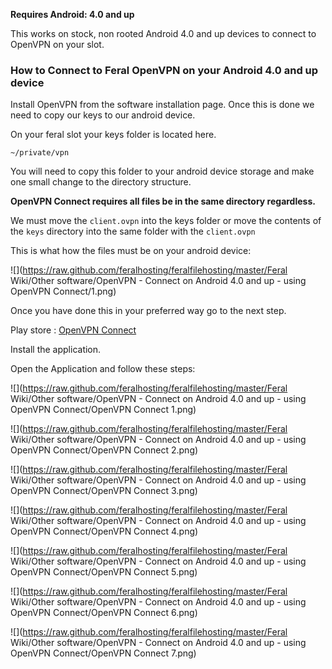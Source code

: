 **Requires Android: 4.0 and up**

This works on stock, non rooted Android 4.0 and up devices to connect to OpenVPN on your slot.

### How to Connect to Feral OpenVPN on your Android 4.0 and up device

Install OpenVPN from the software installation page. Once this is done we need to copy our keys to our android device.

On your feral slot your keys folder is located here.

```
~/private/vpn
```

You will need to copy this folder to your android device storage and make one small change to the directory structure.

**OpenVPN Connect requires all files be in the same directory regardless.**

We must move the `client.ovpn` into the keys folder or move the contents of the `keys` directory into the same folder with the `client.ovpn`

This is what how the files must be on your android device:

![](https://raw.github.com/feralhosting/feralfilehosting/master/Feral Wiki/Other software/OpenVPN - Connect on Android 4.0 and up - using OpenVPN Connect/1.png)

Once you have done this in your preferred way go to the next step.

Play store : [OpenVPN Connect](https://play.google.com/store/apps/details?id=net.openvpn.openvpn&feature=search_result#?t=W251bGwsMSwxLDEsIm5ldC5vcGVudnBuLm9wZW52cG4iXQ)

Install the application.

Open the Application and follow these steps:

![](https://raw.github.com/feralhosting/feralfilehosting/master/Feral Wiki/Other software/OpenVPN - Connect on Android 4.0 and up - using OpenVPN Connect/OpenVPN Connect 1.png)

![](https://raw.github.com/feralhosting/feralfilehosting/master/Feral Wiki/Other software/OpenVPN - Connect on Android 4.0 and up - using OpenVPN Connect/OpenVPN Connect 2.png)

![](https://raw.github.com/feralhosting/feralfilehosting/master/Feral Wiki/Other software/OpenVPN - Connect on Android 4.0 and up - using OpenVPN Connect/OpenVPN Connect 3.png)

![](https://raw.github.com/feralhosting/feralfilehosting/master/Feral Wiki/Other software/OpenVPN - Connect on Android 4.0 and up - using OpenVPN Connect/OpenVPN Connect 4.png)

![](https://raw.github.com/feralhosting/feralfilehosting/master/Feral Wiki/Other software/OpenVPN - Connect on Android 4.0 and up - using OpenVPN Connect/OpenVPN Connect 5.png)

![](https://raw.github.com/feralhosting/feralfilehosting/master/Feral Wiki/Other software/OpenVPN - Connect on Android 4.0 and up - using OpenVPN Connect/OpenVPN Connect 6.png)

![](https://raw.github.com/feralhosting/feralfilehosting/master/Feral Wiki/Other software/OpenVPN - Connect on Android 4.0 and up - using OpenVPN Connect/OpenVPN Connect 7.png)



